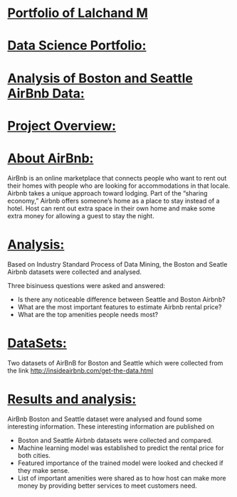 # [Portfolio of Lalchand M](https://lalchand-m.github.io/Portfolio-for-Data-Science/)

# [Data Science Portfolio:](https://lalchand-m.github.io/Portfolio-for-Data-Science/)

# [Analysis of Boston and Seattle AirBnb Data:](https://lalchand-m.github.io/Portfolio-for-Data-Science/)

# [Project Overview:](https://lalchand-m.github.io/Portfolio-for-Data-Science/)

# [About AirBnb:](https://lalchand-m.github.io/Portfolio-for-Data-Science/) 

AirBnb is an online marketplace that connects people who want to rent out their homes with people who are looking for accommodations in that locale. Airbnb takes a unique approach toward lodging. Part of the “sharing economy,” Airbnb offers someone’s home as a place to stay instead of a hotel. Host can rent out extra space in their own home and make some extra money for allowing a guest to stay the night.

# [Analysis:](https://lalchand-m.github.io/Portfolio-for-Data-Science/) 

Based on Industry Standard Process of Data Mining, the Boston and Seatle Airbnb datasets were collected and analysed. 

Three bisinuess questions were asked and answered:

* Is there any noticeable difference between Seattle and Boston Airbnb?
* What are the most important features to estimate Airbnb rental price?
* What are the top amenities people needs most?

# [DataSets:](https://lalchand-m.github.io/Portfolio-for-Data-Science/)

Two datasets of AirBnB for Boston and Seattle which were collected from the link  http://insideairbnb.com/get-the-data.html

# [Results and analysis:](https://lalchand-m.github.io/Portfolio-for-Data-Science/) 

AirBnb Boston and Seattle dataset were analysed and found some interesting information. These interesting information are published on 

* Boston and Seattle Airbnb datasets were collected and compared.
* Machine learning model was established to predict the rental price for both cities.
* Featured importance of the trained model were looked and checked if they make sense.
* List of important amenities were shared as to how host can make more money by providing better services to meet customers need.

